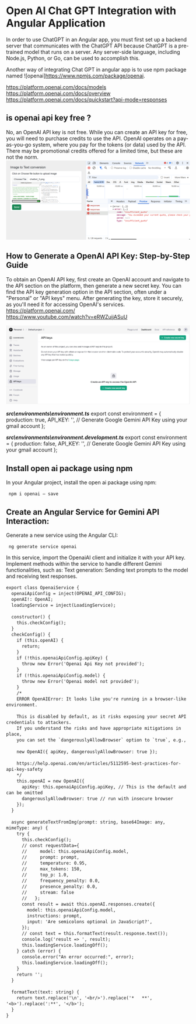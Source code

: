 # Open AI Chat GPT Integration with Angular Application
In order to use ChatGPT in an Angular app, you must first set up a backend server that communicates with the ChatGPT API because ChatGPT is a pre-trained model that runs on a server. Any server-side language, including Node.js, Python, or Go, can be used to accomplish this.

Another way of integrating Chat GPT in angular app is to use npm package named ![openai]<https://www.npmjs.com/package/openai>.

https://platform.openai.com/docs/models  
https://platform.openai.com/docs/overview  
https://platform.openai.com/docs/quickstart?api-mode=responses  

## is openai api key free ?
No, an OpenAI API key is not free. While you can create an API key for free, you will need to purchase credits to use the API. OpenAI operates on a pay-as-you-go system, where you pay for the tokens (or data) used by the API. There may be promotional credits offered for a limited time, but these are not the norm. 
![Openai_API_Error](./img/openai_2.png)

## How to Generate a OpenAI API Key: Step-by-Step Guide
To obtain an OpenAI API key, first create an OpenAI account and navigate to the API section on the platform, then generate a new secret key. You can find the API key generation option in the API section, often under a "Personal" or "API keys" menu. After generating the key, store it securely, as you'll need it for accessing OpenAI's services. 
https://platform.openai.com/  
https://www.youtube.com/watch?v=eRWZuijASuU   

![Openai_API_Key_Create](./img/Openai_API_Key_Create.png)

***src\environments\environment.ts***
    export const environment = {
      production: true,
      API_KEY: '', // Generate Google Gemini API Key using your gmail account
    };

***src\environments\environment.development.ts***
    export const environment = {
      production: false,
      API_KEY: '',  // Generate Google Gemini API Key using your gmail account
    };

## Install open ai package using npm
In your Angular project, install the open ai package using npm:

     npm i openai — save

## Create an Angular Service for Gemini API Interaction:
Generate a new service using the Angular CLI:

     ng generate service openai

In this service, import the OpenaiAI client and initialize it with your API key.
Implement methods within the service to handle different Gemini functionalities, such as:
Text generation: Sending text prompts to the model and receiving text responses.

```
export class OpenaiService {
  openaiApiConfig = inject(OPENAI_API_CONFIG);
  openAI!: OpenAI;
  loadingService = inject(LoadingService);

  constructor() {
    this.checkConfig();
  }
  checkConfig() {
    if (this.openAI) {
      return;
    }
    if (!this.openaiApiConfig.apiKey) {
      throw new Error('Openai Api Key not provided');
    }
    if (!this.openaiApiConfig.model) {
      throw new Error('Openai model not provided');
    }
    /*
    ERROR OpenAIError: It looks like you're running in a browser-like environment.

    This is disabled by default, as it risks exposing your secret API credentials to attackers.
    If you understand the risks and have appropriate mitigations in place,
    you can set the `dangerouslyAllowBrowser` option to `true`, e.g.,

    new OpenAI({ apiKey, dangerouslyAllowBrowser: true });

    https://help.openai.com/en/articles/5112595-best-practices-for-api-key-safety
    */
    this.openAI = new OpenAI({
      apiKey: this.openaiApiConfig.apiKey, // This is the default and can be omitted
      dangerouslyAllowBrowser: true // run with insecure browser
    });
  }

  async generateTextFromImg(prompt: string, base64Image: any, mimeType: any) {
    try {
      this.checkConfig();
      // const requestData={
      //     model: this.openaiApiConfig.model,
      //     prompt: prompt,
      //     temperature: 0.95,
      //     max_tokens: 150,
      //     top_p: 1.0,
      //     frequency_penalty: 0.0,
      //     presence_penalty: 0.0,
      //     stream: false
      //   };
      const result = await this.openAI.responses.create({
        model: this.openaiApiConfig.model,
        instructions: prompt,
        input: 'Are semicolons optional in JavaScript?',
      });
      // const text = this.formatText(result.response.text());
      console.log('result => ', result);
      this.loadingService.loadingOff();
    } catch (error) {
      console.error("An error occurred:", error);
      this.loadingService.loadingOff();
    }
    return '';
  }

  formatText(text: string) {
    return text.replace('\n', '<br/>').replace('*   **', '<b>').replace(':**', '</b>');
  }
}
```
